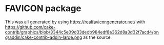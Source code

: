 # FAVICON package

This was all generated by using https://realfavicongenerator.net/ with
https://github.com/cake-contrib/graphics/blob/3344c5e09d33dedb984edf8a362d8a3d32f7acd4/png/addin/cake-contrib-addin-large.png as the source.
